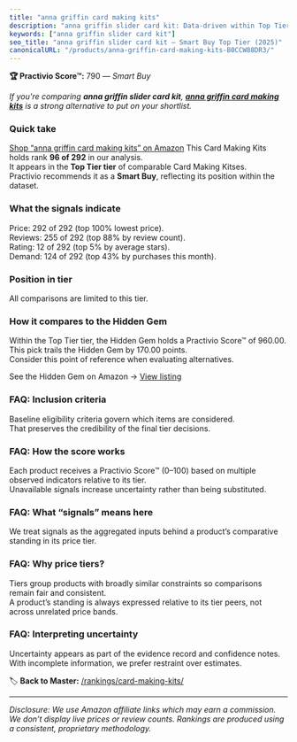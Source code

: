 ```yaml
---
title: "anna griffin card making kits"
description: "anna griffin slider card kit: Data-driven within Top Tier ranking using the Practivio Score™. Positioned by quality, value, demand, findability, momentum."
keywords: ["anna griffin slider card kit"]
seo_title: "anna griffin slider card kit — Smart Buy Top Tier (2025)"
canonicalURL: "/products/anna-griffin-card-making-kits-B0CCW88DR3/"
---
```


**🏆 Practivio Score™:** 790 — _Smart Buy_


*If you're comparing **anna griffin slider card kit**, **[anna griffin card making kits](https://www.amazon.com/dp/B0CCW88DR3?tag=practivio-20)** is a strong alternative to put on your shortlist.*
### Quick take
[Shop “anna griffin card making kits” on Amazon](https://www.amazon.com/dp/B0CCW88DR3?tag=practivio-20)
This Card Making Kits holds rank **96 of 292** in our analysis.  
It appears in the **Top Tier tier** of comparable Card Making Kitses.  
Practivio recommends it as a **Smart Buy**, reflecting its position within the dataset.

### What the signals indicate
Price: 292 of 292 (top 100% lowest price).  
Reviews: 255 of 292 (top 88% by review count).  
Rating: 12 of 292 (top 5% by average stars).  
Demand: 124 of 292 (top 43% by purchases this month).

### Position in tier
All comparisons are limited to this tier.

### How it compares to the Hidden Gem
Within the Top Tier tier, the Hidden Gem holds a Practivio Score™ of 960.00.  
This pick trails the Hidden Gem by 170.00 points.  
Consider this point of reference when evaluating alternatives.  

See the Hidden Gem on Amazon → [View listing](https://www.amazon.com/dp/B0742JVGND?tag=practivio-20)

### FAQ: Inclusion criteria
Baseline eligibility criteria govern which items are considered.  
That preserves the credibility of the final tier decisions.

### FAQ: How the score works
Each product receives a Practivio Score™ (0–100) based on multiple observed indicators relative to its tier.  
Unavailable signals increase uncertainty rather than being substituted.

### FAQ: What “signals” means here
We treat signals as the aggregated inputs behind a product’s comparative standing in its price tier.

### FAQ: Why price tiers?
Tiers group products with broadly similar constraints so comparisons remain fair and consistent.  
A product’s standing is always expressed relative to its tier peers, not across unrelated price bands.

### FAQ: Interpreting uncertainty
Uncertainty appears as part of the evidence record and confidence notes.  
With incomplete information, we prefer restraint over estimates.


🏷️ **Back to Master:** [/rankings/card-making-kits/](/rankings/card-making-kits/)

---
_Disclosure: We use Amazon affiliate links which may earn a commission. We don’t display live prices or review counts. Rankings are produced using a consistent, proprietary methodology._
